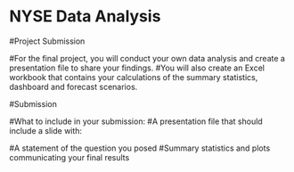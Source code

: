 # NYSE Data Analysis

#Project Submission

#For the final project, you will conduct your own data analysis and create a presentation file to share your findings. 
#You will also create an Excel workbook that contains your calculations of the summary statistics, dashboard and forecast scenarios.

#Submission

#What to include in your submission:
#A presentation file that should include a slide with:

#A statement of the question you posed
#Summary statistics and plots communicating your final results


 
